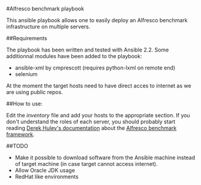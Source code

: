#Alfresco benchmark playbook

This ansible playbook allows one to easily deploy an Alfresco benchmark infrastructure on multiple servers.

##Requirements

The playbook has been written and tested with Ansible 2.2. Some additionnal modules have been added to the playbook:

 * ansible-xml by cmprescott (requires python-lxml on remote end)
 * selenium

At the moment the target hosts need to have direct acces to internet as we are using public repos.

##How to use:

Edit the _inventory_ file and add your hosts to the appropriate section. If you don't understand the roles of each server, you should probably start reading [Derek Huley's documentation](https://github.com/AlfrescoBenchmark/alfresco-benchmark/tree/master/docs) about the [Alfresco benchmark framework](https://github.com/AlfrescoBenchmark).

##TODO

 * Make it possible to download software from the Ansible machine instead of target machine (in case target cannot access internet).
 * Allow Oracle JDK usage
 * RedHat like environments
